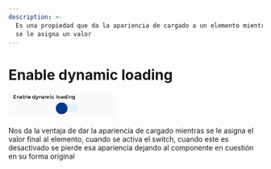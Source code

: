 ```yaml
---
description: >-
  Es una propiedad que da la apariencia de cargado a un elemento mientras este
  se le asigna un valor
---
```


# Enable dynamic loading

![](../../.gitbook/assets/image%20%2893%29.png)

Nos da la ventaja de dar la apariencia de cargado mientras se le asigna el valor final al elemento, cuando se activa el switch, cuando este es desactivado se pierde esa apariencia dejando al componente en cuestión en su forma original

